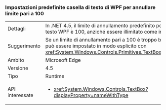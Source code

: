 ### <a name="wpf-textbox-defaults-to-undo-limit-of-100"></a>Impostazioni predefinite casella di testo di WPF per annullare limite pari a 100

|   |   |
|---|---|
|Dettagli|In .NET 4.5, il limite di annullamento predefinito per una casella di testo WPF è 100, anziché essere illimitato come in .NET 4.0|
|Suggerimento|Se un limite di annullamento pari a 100 è troppo basso, il limite può essere impostato in modo esplicito con <xref:System.Windows.Controls.Primitives.TextBoxBase.UndoLimit>|
|Ambito|Microsoft Edge|
|Versione|4.5|
|Tipo|Runtime|
|API interessate|<ul><li><xref:System.Windows.Controls.TextBox?displayProperty=nameWithType></li></ul>|

